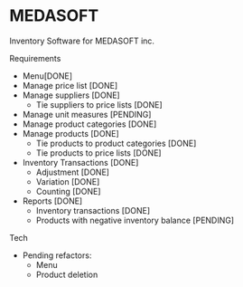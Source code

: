 # MEDASOFT

Inventory Software for MEDASOFT inc.

Requirements
  - Menu[DONE]
  - Manage price list [DONE]
  - Manage suppliers [DONE]
    - Tie suppliers to price lists [DONE]
  - Manage unit measures [PENDING]
  - Manage product categories [DONE]
  - Manage products [DONE]
    - Tie products to product categories [DONE]
    - Tie products to price lists [DONE]
  - Inventory Transactions [DONE]
    - Adjustment [DONE]
    - Variation [DONE]
    - Counting [DONE]
  - Reports [DONE]
    - Inventory transactions [DONE]
    - Products with negative inventory balance [PENDING]


Tech
  - Pending refactors:
    - Menu
    - Product deletion

